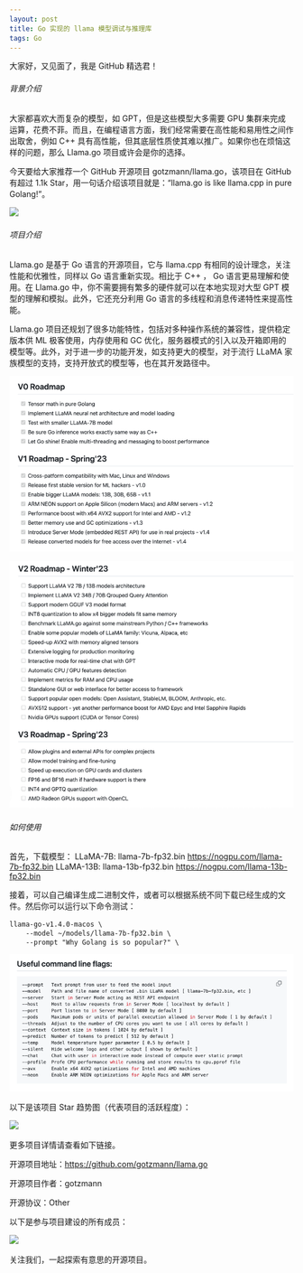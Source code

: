 ```yaml
---
layout: post
title: Go 实现的 llama 模型调试与推理库
tags: Go
---
```


大家好，又见面了，我是 GitHub 精选君！

###### 背景介绍

大家都喜欢大而复杂的模型，如 GPT，但是这些模型大多需要 GPU 集群来完成运算，花费不菲。而且，在编程语言方面，我们经常需要在高性能和易用性之间作出取舍，例如 C++ 具有高性能，但其底层性质使其难以推广。如果你也在烦恼这样的问题，那么 Llama.go 项目或许会是你的选择。

今天要给大家推荐一个 GitHub 开源项目 gotzmann/llama.go，该项目在 GitHub 有超过 1.1k Star，用一句话介绍该项目就是：“llama.go is like llama.cpp in pure Golang!”。


![](https://raw.githubusercontent.com/gotzmann/llama.go/master/./assets/images/terminal.png?raw=true)

###### 项目介绍

Llama.go 是基于 Go 语言的开源项目，它与 llama.cpp 有相同的设计理念，关注性能和优雅性，同样以 Go 语言重新实现。相比于 C++ ， Go 语言更易理解和使用。在 Llama.go 中，你不需要拥有繁多的硬件就可以在本地实现对大型 GPT 模型的理解和模拟。此外，它还充分利用 Go 语言的多线程和消息传递特性来提高性能。

Llama.go 项目还规划了很多功能特性，包括对多种操作系统的兼容性，提供稳定版本供 ML 极客使用，内存使用和 GC 优化，服务器模式的引入以及开箱即用的模型等。此外，对于进一步的功能开发，如支持更大的模型，对于流行 LLaMA 家族模型的支持，支持开放式的模型等，也在其开发路径中。

![](https://raw.githubusercontent.com/ZhuPeng/pic/master/images/compress_image-20240306224304339.png)

![](https://raw.githubusercontent.com/ZhuPeng/pic/master/images/compress_image-20240306224324795.png)

###### 如何使用

首先，下载模型：
LLaMA-7B: llama-7b-fp32.bin  https://nogpu.com/llama-7b-fp32.bin
LLaMA-13B: llama-13b-fp32.bin   https://nogpu.com/llama-13b-fp32.bin

接着，可以自己编译生成二进制文件，或者可以根据系统不同下载已经生成的文件。然后你可以运行以下命令测试：

```shell
llama-go-v1.4.0-macos \
    --model ~/models/llama-7b-fp32.bin \
    --prompt "Why Golang is so popular?" \
```

![](https://raw.githubusercontent.com/ZhuPeng/pic/master/images/compress_image-20240306224504398.png)


以下是该项目 Star 趋势图（代表项目的活跃程度）：

![](https://api.star-history.com/svg?repos=gotzmann/llama.go&type=Timeline)

更多项目详情请查看如下链接。

开源项目地址：https://github.com/gotzmann/llama.go 

开源项目作者：gotzmann

开源协议：Other

以下是参与项目建设的所有成员：

![](https://contrib.rocks/image?repo=gotzmann/llama.go)

关注我们，一起探索有意思的开源项目。

